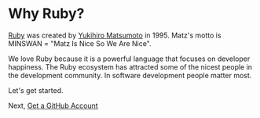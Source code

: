 # Why Ruby?

[Ruby](https://www.ruby-lang.org/en/about/) was created by [Yukihiro Matsumoto](http://en.wikipedia.org/wiki/Yukihiro_Matsumoto) in 1995. Matz's motto is MINSWAN = "Matz Is Nice So We Are Nice".

We love Ruby because it is a powerful language that focuses on developer happiness. The Ruby ecosystem has attracted some of the nicest people in the development community. In software development people matter most.

Let's get started.

Next, [Get a GitHub Account](0.2-github-account.md)

